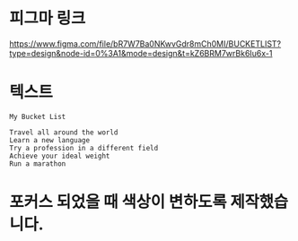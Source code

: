 # 피그마 링크
https://www.figma.com/file/bR7W7Ba0NKwvGdr8mCh0MI/BUCKETLIST?type=design&node-id=0%3A1&mode=design&t=kZ6BRM7wrBk6Iu6x-1

# 텍스트 
```
My Bucket List

Travel all around the world
Learn a new language
Try a profession in a different field
Achieve your ideal weight
Run a marathon
```

# 포커스 되었을 때 색상이 변하도록 제작했습니다.